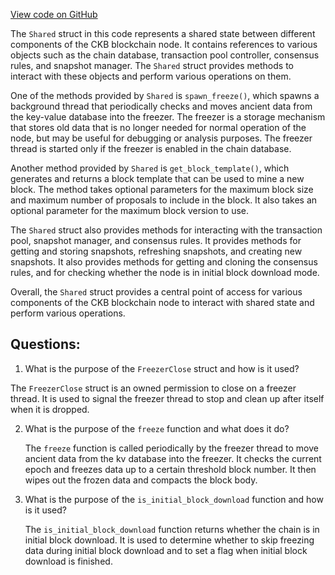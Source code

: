 [View code on GitHub](https://github.com/nervosnetwork/ckb/blob/develop/shared/src/shared.rs)

The `Shared` struct in this code represents a shared state between different components of the CKB blockchain node. It contains references to various objects such as the chain database, transaction pool controller, consensus rules, and snapshot manager. The `Shared` struct provides methods to interact with these objects and perform various operations on them.

One of the methods provided by `Shared` is `spawn_freeze()`, which spawns a background thread that periodically checks and moves ancient data from the key-value database into the freezer. The freezer is a storage mechanism that stores old data that is no longer needed for normal operation of the node, but may be useful for debugging or analysis purposes. The freezer thread is started only if the freezer is enabled in the chain database.

Another method provided by `Shared` is `get_block_template()`, which generates and returns a block template that can be used to mine a new block. The method takes optional parameters for the maximum block size and maximum number of proposals to include in the block. It also takes an optional parameter for the maximum block version to use.

The `Shared` struct also provides methods for interacting with the transaction pool, snapshot manager, and consensus rules. It provides methods for getting and storing snapshots, refreshing snapshots, and creating new snapshots. It also provides methods for getting and cloning the consensus rules, and for checking whether the node is in initial block download mode.

Overall, the `Shared` struct provides a central point of access for various components of the CKB blockchain node to interact with shared state and perform various operations.
## Questions:
 1. What is the purpose of the `FreezerClose` struct and how is it used?

   The `FreezerClose` struct is an owned permission to close on a freezer thread. It is used to signal the freezer thread to stop and clean up after itself when it is dropped.

2. What is the purpose of the `freeze` function and what does it do?

   The `freeze` function is called periodically by the freezer thread to move ancient data from the kv database into the freezer. It checks the current epoch and freezes data up to a certain threshold block number. It then wipes out the frozen data and compacts the block body.

3. What is the purpose of the `is_initial_block_download` function and how is it used?

   The `is_initial_block_download` function returns whether the chain is in initial block download. It is used to determine whether to skip freezing data during initial block download and to set a flag when initial block download is finished.
